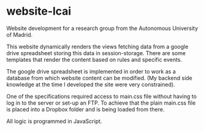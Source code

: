 # website-lcai

Website development for a research group from the Autonomous University of Madrid.

This website dynamically renders the views fetching data from a google drive spreadsheet storing this data in session-storage.
There are some templates that render the content based on rules and specific events.

The google drive spreadsheet is implemented in order to work as a database from which website content can be modified. (My backend side knowledge at the time I developed the site were very constrained).

One of the specifications required access to main.css file without having to log in to the server or set-up an FTP. To achieve that the plain main.css file is placed into a Dropbox folder and is being loaded from there.

All logic is programmed in JavaScript.
